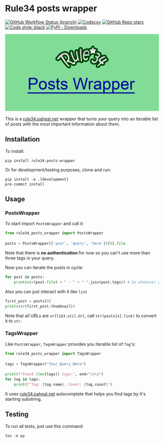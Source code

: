 # Rule34 posts wrapper
[![GitHub Workflow Status (branch)](https://img.shields.io/github/actions/workflow/status/nukdokplex/rule34-posts-wrapper/.github/workflows/ci.yml?label=CI&logo=github&branch=master)](https://github.com/nukdokplex/rule34-posts-wrapper/actions/workflows/ci.yml)
[![Codecov](https://img.shields.io/codecov/c/gh/nukdokplex/rule34-posts-wrapper?token=FZ6UNF6GE1&label=tests%20coverage)](https://app.codecov.io/gh/nukdokplex/rule34-posts-wrapper)
[![GitHub Repo stars](https://img.shields.io/github/stars/nukdokplex/rule34-posts-wrapper)](https://github.com/nukdokplex/rule34-posts-wrapper)
[![Code style: black](https://img.shields.io/badge/code%20style-black-000000.svg)](https://github.com/psf/black)
[![PyPI - Downloads](https://img.shields.io/pypi/dm/Rule34-Posts-Wrapper?label=PyPI%20d-loads%3A)](https://pypi.org/project/Rule34-Posts-Wrapper/)

![Rule34 Posts Wrapper](https://github.com/nukdokplex/rule34-posts-wrapper/raw/master/cover.png)

This is a [rule34.paheal.net](https://rule34.paheal.net) wrapper that turns your query into an iterable list of posts
with the most important information about them.

## Installation

To install:
```shell
pip install rule34-posts-wrapper
```
Or for development/testing purposes, clone and run:
```shell
pip install -e .[development]
pre-commit install
```

## Usage

### PostsWrapper

To start import ``PostsWrapper`` and call it:
```python
from rule34_posts_wrapper import PostsWrapper

posts = PostsWrapper(['your', 'query', 'here'])[0].file
```

Note that there is **no authentication** for now so you can't use more than three tags in your query.

Now you can iterate the posts in cycle:
```python
for post in posts:
    print(str(post.file) + " - " + " ".join(post.tags)) # Do whatever you want with Post object
```

Also you can just interact with it like ``list``

```python
first_post = posts[0]
print(str(first_post.thumbnail))
```
Note that all URLs are ``urllib3.util.Url``, call ``str(posts[x].link)`` to convert it to ``str``.

### TagsWrapper

Like ``PostsWrapper``, ``TagsWrapper`` provides you iterable list of ``Tag``'s:

```python
from rule34_posts_wrapper import TagsWrapper

tags = TagsWrapper("Your_Query_Here")

print(f"Found {len(tags)} tags:", end="\n\n")
for tag in tags:
    print(f"Tag: {tag.name}, Count: {tag.count}")
```

It uses [rule34.paheal.net](https://rule34.paheal.net) autocomplete that helps you find tags by it's starting
substring.

## Testing

To run all tests, just use this command:
```shell
tox -e py
```
